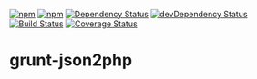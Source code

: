 [![npm](http://img.shields.io/npm/v/grunt-json2php.svg?style=flat-square)](https://www.npmjs.com/package/grunt-json2php)
[![npm](http://img.shields.io/npm/l/grunt-json2php.svg?style=flat-square)](http://opensource.org/licenses/MIT)
[![Dependency Status](https://david-dm.org/aliaksandr-pasynkau/grunt-json2php.svg?style=flat-square)](https://david-dm.org/aliaksandr-pasynkau/grunt-json2php)
[![devDependency Status](https://david-dm.org/aliaksandr-pasynkau/grunt-json2php/dev-status.svg?style=flat-square)](https://david-dm.org/aliaksandr-pasynkau/grunt-json2php#info=devDependencies)
[![Build Status](https://travis-ci.org/aliaksandr-pasynkau/grunt-json2php.svg?branch=master&style=flat-square)](https://travis-ci.org/aliaksandr-pasynkau/grunt-json2php)
[![Coverage Status](https://img.shields.io/coveralls/aliaksandr-pasynkau/grunt-json2php.svg?style=flat-square)](https://coveralls.io/r/aliaksandr-pasynkau/grunt-json2php?branch=master)

# grunt-json2php
